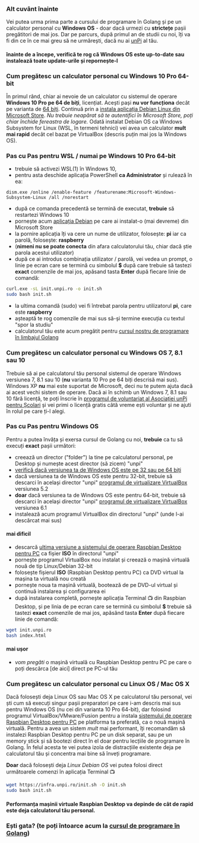 ### Alt cuvânt înainte

Vei putea urma prima parte a cursului de programare în Golang și pe un calculator personal cu **Windows OS** - doar dacă urmezi cu **strictețe** pașii pregătitori de mai jos. Dar pe parcurs, după primul an de studii cu noi, îți va fi din ce în ce mai greu să ne urmărești, dacă nu ai [unPi](https://start.unpi.ro/spec/) al tău.

#### înainte de a începe, verifică te rog că Windows OS este **up-to-date** sau instalează **toate** update-urile și repornește-l

### Cum pregătesc un calculator personal cu Windows 10 Pro 64-bit

În primul rând, chiar ai nevoie de un calculator cu sistemul de operare **Windows 10 Pro pe 64 de biți**, licențiat. Acești pași **nu vor funcționa** decât pe varianta de [64 biți](https://support.microsoft.com/en-us/help/15056/windows-32-64-bit-faq). Continuă prin a [instala aplicația Debian Linux din Microsoft Store](https://www.microsoft.com/en-us/p/debian/9msvkqc78pk6). _Nu trebuie neapărat să te autentifici în Microsoft Store, poți chiar închide fereastra de logare._ Odată instalat Debian OS ca Windows Subsystem for Linux (WSL, în termeni tehnici) vei avea un calculator **mult mai rapid** decât cel bazat pe VirtualBox (descris puțin mai jos la Windows OS).

### Pas cu Pas pentru WSL / numai pe Windows 10 Pro 64-bit

- trebuie să activezi WSL(1) în Windows 10,
- pentru asta deschide aplicația PowerShell **ca Administrator** și rulează în ea:

```
dism.exe /online /enable-feature /featurename:Microsoft-Windows-Subsystem-Linux /all /norestart
```

- după ce comanda precedentă se termină de executat, **trebuie** să restartezi Windows 10
- pornește acum [aplicația Debian](https://www.microsoft.com/en-us/p/debian/9msvkqc78pk6) pe care ai instalat-o (mai devreme) din Microsoft Store 
- la pornire aplicația îți va cere un nume de utilizator, folosește: **pi** iar ca parolă, folosește: **raspberry**
- (**nimeni nu se poate conecta** din afara calculatorului tău, chiar dacă știe parola acestui utilizator)
- după ce ai introdus combinația utilizator / parolă, vei vedea un prompt, o linie pe ecran care se termină cu simbolul **$** după care trebuie să tastezi **exact** comenzile de mai jos, apăsand tasta **Enter** după fiecare linie de comandă:

```bash
curl.exe -sL init.unpi.ro -o init.sh
sudo bash init.sh
```

- la ultima comandă (sudo) vei fi întrebat parola pentru utilizatorul **pi**, care este **raspberry**
- așteaptă te rog comenzile de mai sus să-și termine execuția cu textul "spor la studiu" 
- calculatorul tău este acum pregătit pentru [cursul nostru de programare în limbajul Golang](https://go.unpi.ro/)

### Cum pregătesc un calculator personal cu Windows OS 7, 8.1 sau 10

Trebuie să ai pe calculatorul tău personal sistemul de operare Windows versiunea 7, 8.1 sau 10 (**nu** varianta 10 Pro pe 64 biți descrisă mai sus). Windows XP **nu** mai este suportat de Microsoft, deci nu te putem ajuta dacă ai acest vechi sistem de operare. Dacă ai în schimb un Windows 7, 8.1 sau 10 fără licență, te poți înscrie în [programul de voluntariat al Asociației unPi pentru Școlari](https://start.unpi.ro/ong/voluntar/) și vei primi o licență gratis câtă vreme ești voluntar și ne ajuti în rolul pe care ți-l alegi.

### Pas cu Pas pentru Windows OS

Pentru a putea învăța și exersa cursul de Golang cu noi, **trebuie** ca tu să execuți **exact** pașii următori:

- creează un director ("folder") la tine pe calculatorul personal, pe Desktop și numește acest director (să zicem) "unpi"
- [verifică dacă versiunea ta de Windows OS este pe 32 sau pe 64 biți](https://support.microsoft.com/en-us/help/15056/windows-32-64-bit-faq)
- dacă versiunea ta de Windows OS este pentru 32-bit, trebuie să descarci în același director "unpi" [programul de virtualizare VirtualBox](https://download.virtualbox.org/virtualbox/5.2.42/VirtualBox-5.2.42-137960-Win.exe) versiunea 5.2
- **doar** dacă versiunea ta de Windows OS este pentru 64-bit, trebuie să descarci în același director "unpi" [programul de virtualizare VirtualBox](https://download.virtualbox.org/virtualbox/6.1.10/VirtualBox-6.1.10-138449-Win.exe) versiunea 6.1
- instalează acum programul VirtualBox din directorul "unpi" (unde l-ai descărcat mai sus)

#### mai dificil
- descarcă [ultima versiune a sistemului de operare Raspbian Desktop pentru PC](https://www.raspberrypi.org/downloads/raspberry-pi-desktop/) ca fișier **ISO** în directorul "unpi"
- pornește programul VirtualBox nou instalat și creează o mașină virtuală nouă de tip Linux/Debian 32-bit
- folosește fișierul **ISO** (Raspbian Desktop pentru PC) ca DVD virtual la mașina ta virtuală nou creată
- pornește noua ta mașină virtuală, bootează de pe DVD-ul virtual și continuă instalarea și configurarea ei
- după instalarea completă, pornește aplicația Terminal 📺 din Raspbian Desktop, și pe linia de pe ecran care se termină cu simbolul **$** trebuie să tastezi **exact** comenzile de mai jos, apăsând tasta **Enter** după fiecare linie de comandă:

```bash
wget init.unpi.ro
bash index.html
```

#### mai ușor
- _vom pregăti_ o mașină virtuală cu Raspbian Desktop pentru PC pe care o poți descărca [de aici] direct pe PC-ul tău

### Cum pregătesc un calculator personal cu Linux OS / Mac OS X

Dacă folosești deja Linux OS sau Mac OS X pe calculatorul tău personal, vei ști cum să execuți singur pașii preparatori pe care i-am descris mai sus pentru Windows OS (nu cei din varianta 10 Pro 64-bit), dar folosind programul VirtualBox/VMware/Fusion pentru a instala [sistemului de operare Raspbian Desktop pentru PC](https://www.raspberrypi.org/downloads/raspberry-pi-desktop/) pe platforma ta preferată, ca o nouă mașină virtuală. Pentru a avea un sistem _mult_ mai performant, îți recomandăm să instalezi Raspbian Desktop pentru PC pe un disk separat, sau pe un memory stick și să bootezi direct în el doar pentru lecțiile de programare în Golang. În felul acesta te vei putea izola de distracțiile existente deja pe calculatorul tău și concentra mai bine să înveți programare.

**Doar** dacă folosești deja _Linux Debian OS_ vei putea folosi direct următoarele comenzi în aplicația Terminal 📺

```bash
wget https://infra.unpi.ro/init.sh -O init.sh
sudo bash init.sh
```

#### Performanța mașinii virtuale Raspbian Desktop va depinde de **cât de rapid** este deja calculatorul tău personal.

### Ești gata? (te poți întoarce acum la [cursul de programare în Golang](https://go.unpi.ro/))
